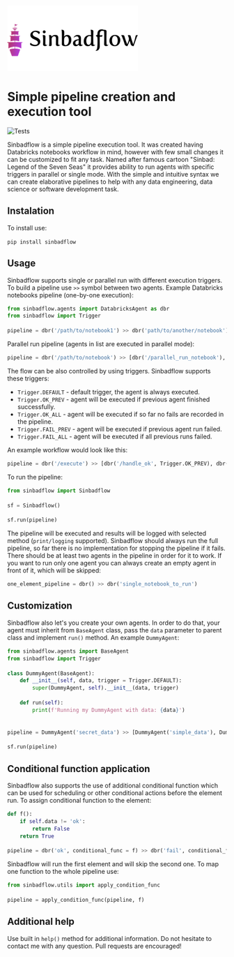 ![Logo](img/logo.png)
# Simple pipeline creation and execution tool

![Tests](https://github.com/Eimisas/Sinbadflow/workflows/Tests/badge.svg)

Sinbadflow is a simple pipeline execution tool. It was created having Databricks notebooks workflow in mind, however with few small changes it can be customized to fit any task. Named after famous cartoon "Sinbad: Legend of the Seven Seas" it provides ability to run agents with specific triggers in parallel or single mode. With the simple and intuitive syntax we can create elaborative pipelines to help with any data engineering, data science or software development task.

## Instalation

To install use:

```pip install sinbadflow```

## Usage

Sinbadflow supports single or parallel run with different execution triggers. To build a pipeline use ```>>``` symbol between two agents. Example Databricks notebooks pipeline (one-by-one execution):

```python
from sinbadflow.agents import DatabricksAgent as dbr
from sinbadflow import Trigger

pipeline = dbr('/path/to/notebook1') >> dbr('path/to/another/notebook')
```
Parallel run pipeline (agents in list are executed in parallel mode):

```python
pipeline = dbr('/path/to/notebook') >> [dbr('/parallel_run_notebook'), dbr('/another_parallel')]
```

The flow can be also controlled by using triggers. Sinbadflow supports these triggers:

* ```Trigger.DEFAULT``` - default trigger, the agent is always executed.
* ```Trigger.OK_PREV``` - agent will be executed if previous agent finished successfully.
* ```Trigger.OK_ALL``` - agent will be executed if so far no fails are recorded in the pipeline.
* ```Trigger.FAIL_PREV``` - agent will be executed if previous agent run failed.
* ```Trigger.FAIL_ALL``` - agent will be executed if all previous runs failed.

An example workflow would look like this:

```python
pipeline = dbr('/execute') >> [dbr('/handle_ok', Trigger.OK_PREV), dbr('/handle_fail', Trigger.FAIL_PREV)] >> dbr('/save_all', Trigger.OK_ALL) >> dbr('/log_all_failed', Trigger.FAIL_ALL)
```
To run the pipeline:

```python
from sinbadflow import Sinbadflow

sf = Sinbadflow()

sf.run(pipeline)
```
The pipeline will be executed and results will be logged with selected method (```print/logging``` supported). Sinbadflow should always run the full pipeline, so far there is no implementation for stopping the pipeline if it fails. There should be at least two agents in the pipeline in order for it to work. If you want to run only one agent you can always create an empty agent in front of it, which will be skipped:

```python
one_element_pipeline = dbr() >> dbr('single_notebook_to_run')
```

## Customization

Sinbadflow also let's you create your own agents. In order to do that, your agent must inherit from ```BaseAgent``` class, pass the ```data``` parameter to parent class and implement ```run()``` method. An example ```DummyAgent```:

```python
from sinbadflow.agents import BaseAgent
from sinbadflow import Trigger

class DummyAgent(BaseAgent):
    def __init__(self, data, trigger = Trigger.DEFAULT):
        super(DummyAgent, self).__init__(data, trigger)

    def run(self):
        print(f'Running my DummyAgent with data: {data}')


pipeline = DummyAgent('secret_data') >> [DummyAgent('simple_data'), DummyAgent('important_data')]

sf.run(pipeline)
```

## Conditional function application

Sinbadflow also supports the use of additional conditional function which can be used for scheduling or other conditional actions before the element run. To assign conditional function to the element:

```python
def f():
    if self.data != 'ok':
        return False
    return True

pipeline = dbr('ok', conditional_func = f) >> dbr('fail', conditional_func=f)        
```
Sinbadflow will run the first element and will skip the second one. To map one function to the whole pipeline use:

```python
from sinbadflow.utils import apply_condition_func

pipeline = apply_condition_func(pipeline, f)
```

## Additional help

Use built in ```help()``` method for additional information. Do not hesitate to contact me with any question. Pull requests are encouraged!